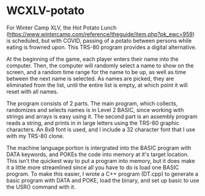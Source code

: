 # WCXLV-potato
For Winter Camp XLV, the Hot Potato Lunch (https://www.wintercamp.com/reference/theguide/item.php?pk_ewc=959) is scheduled, but with COVID, passing of a potato between persons while eating is frowned upon. This TRS-80 program provides a digital alternative.

At the beginning of the game, each player enters their name into the computer. Then, the computer will randomly select a name to show on the screen, and a random time range for the name to be up, as well as time between the next name is selected. As names are picked, they are eliminated from the list, until the entire list is empty, at which point it will reset with all names.

The program consists of 2 parts. The main program, which collects, randomizes and selects names is in Level 2 BASIC, since working with strings and arrays is easy using it. The second part is an assembly program reads a string, and prints in in large letters using the TRS-80 graphic characters. An 8x8 font is used, and I include a 32 character font that I use with my TRS-80 clone.

The machine language portion is intergrated into the BASIC program with DATA keywords, and POKEs the code into memory at it's target location. This isn't the quickest way to put a program into memory, but it does make it a little more streamlined since all you have to do is load one BASIC program. To make this easier, I wrote a C++ program (DT.cpp) to generate a basic program with DATA and POKE, load the binary, and set up basic to use the USR() command with it.
